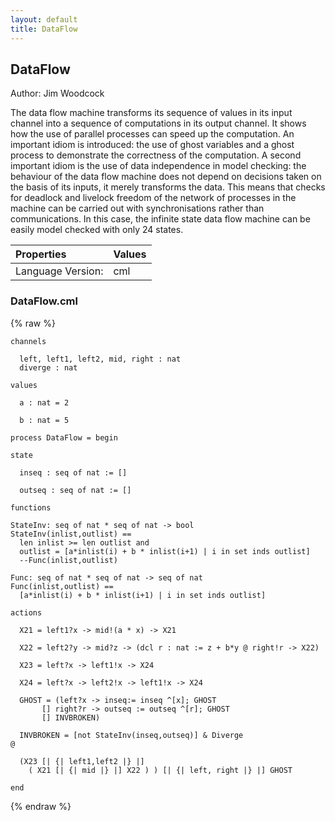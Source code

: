 ```yaml
---
layout: default
title: DataFlow
---
```


## DataFlow
Author: Jim Woodcock


The data flow machine transforms its sequence of values in its input channel into a sequence of computations in its output channel. It shows how the use of parallel processes can speed up the computation. An important idiom is introduced: the use of ghost variables and a ghost process to demonstrate the correctness of the computation. A second important idiom is the use of data independence in model checking: the behaviour of the data flow machine does not depend on decisions taken on the basis of its inputs, it merely transforms the data. This means that checks for deadlock and livelock freedom of the network of processes in the machine can be carried out with synchronisations rather than communications. In this case, the infinite state data flow machine can be easily model checked with only 24 states.


| Properties | Values          |
| :------------ | :---------- |
|Language Version:| cml|


### DataFlow.cml

{% raw %}
~~~
channels

  left, left1, left2, mid, right : nat
  diverge : nat
  
values 
  
  a : nat = 2
  
  b : nat = 5
  
process DataFlow = begin

state

  inseq : seq of nat := []
  
  outseq : seq of nat := []
  
functions

StateInv: seq of nat * seq of nat -> bool
StateInv(inlist,outlist) ==
  len inlist >= len outlist and
  outlist = [a*inlist(i) + b * inlist(i+1) | i in set inds outlist] 
  --Func(inlist,outlist)
  
Func: seq of nat * seq of nat -> seq of nat
Func(inlist,outlist) ==
  [a*inlist(i) + b * inlist(i+1) | i in set inds outlist]

actions

  X21 = left1?x -> mid!(a * x) -> X21
  
  X22 = left2?y -> mid?z -> (dcl r : nat := z + b*y @ right!r -> X22)
  
  X23 = left?x -> left1!x -> X24
  
  X24 = left?x -> left2!x -> left1!x -> X24
  
  GHOST = (left?x -> inseq:= inseq ^[x]; GHOST
       [] right?r -> outseq := outseq ^[r]; GHOST
       [] INVBROKEN)
       
  INVBROKEN = [not StateInv(inseq,outseq)] & Diverge 
@ 

  (X23 [| {| left1,left2 |} |]
    ( X21 [| {| mid |} |] X22 ) ) [| {| left, right |} |] GHOST

end
~~~
{% endraw %}

